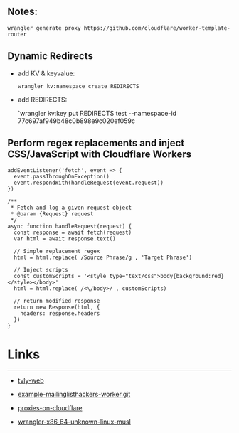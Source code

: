 Notes:
-------------

`wrangler generate proxy https://github.com/cloudflare/worker-template-router`



## Dynamic Redirects


* add KV & keyvalue: 

  `wrangler kv:namespace create REDIRECTS`
  
* add REDIRECTS:

  `wrangler kv:key put REDIRECTS test --namespace-id  77c697af949b48c0b898e9c020ef059c   




## Perform regex replacements and inject CSS/JavaScript with Cloudflare Workers 



    addEventListener('fetch', event => {
      event.passThroughOnException()
      event.respondWith(handleRequest(event.request))
    })

    /**
     * Fetch and log a given request object
     * @param {Request} request
     */
    async function handleRequest(request) {
      const response = await fetch(request)
      var html = await response.text()

      // Simple replacement regex
      html = html.replace( /Source Phrase/g , 'Target Phrase')

      // Inject scripts
      const customScripts = '<style type="text/css">body{background:red}</style></body>'
      html = html.replace( /<\/body>/ , customScripts)

      // return modified response
      return new Response(html, {
        headers: response.headers
      }) 
    }




# Links
------------


* [tvly-web](https://github.com/tvly/tvly-web)
* [example-mailinglisthackers-worker.git](https://github.com/signalnerve/mailinglisthackers-worker.git)

* [proxies-on-cloudflare](https://github.com/GitbookIO/proxies-on-cloudflare)
* [wrangler-x86_64-unknown-linux-musl](https://workers.cloudflare.com/get-npm-wrangler-binary/1.17.0/x86_64-unknown-linux-musl)

